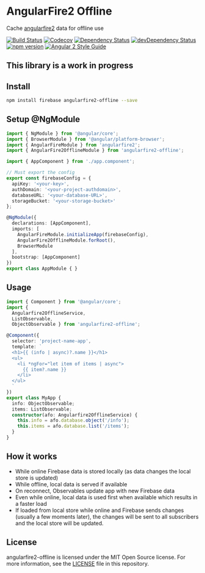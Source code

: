 # AngularFire2 Offline

Cache [angularfire2](https://github.com/angular/angularfire2) data for offline use

[![Build Status](http://img.shields.io/travis/adriancarriger/angularfire2-offline/master.svg?maxAge=60)](https://travis-ci.org/adriancarriger/angularfire2-offline)
[![Codecov](https://img.shields.io/codecov/c/github/adriancarriger/angularfire2-offline/master.svg?maxAge=60)](https://codecov.io/gh/adriancarriger/angularfire2-offline)
[![Dependency Status](https://img.shields.io/david/adriancarriger/angularfire2-offline/master.svg?maxAge=60)](https://david-dm.org/adriancarriger/angularfire2-offline)
[![devDependency Status](https://img.shields.io/david/dev/adriancarriger/angularfire2-offline/master.svg?maxAge=60)](https://david-dm.org/adriancarriger/angularfire2-offline?type=dev)
[![npm version](https://badge.fury.io/js/angularfire2-offline.svg)](https://badge.fury.io/js/angularfire2-offline)
[![Angular 2 Style Guide](https://mgechev.github.io/angular2-style-guide/images/badge.svg)](https://angular.io/styleguide)

## This library is a work in progress

## Install

```bash
npm install firebase angularfire2-offline --save
```

## Setup @NgModule

```ts
import { NgModule } from '@angular/core';
import { BrowserModule } from '@angular/platform-browser';
import { AngularFireModule } from 'angularfire2';
import { AngularFire2OfflineModule } from 'angularfire2-offline';

import { AppComponent } from './app.component';

// Must export the config
export const firebaseConfig = {
  apiKey: '<your-key>',
  authDomain: '<your-project-authdomain>',
  databaseURL: '<your-database-URL>',
  storageBucket: '<your-storage-bucket>'
};

@NgModule({
  declarations: [AppComponent],
  imports: [
    AngularFireModule.initializeApp(firebaseConfig),
    AngularFire2OfflineModule.forRoot(),
    BrowserModule
  ],
  bootstrap: [AppComponent]
})
export class AppModule { }
```

## Usage

```ts
import { Component } from '@angular/core';
import {
  Angularfire2OfflineService,
  ListObservable,
  ObjectObservable } from 'angularfire2-offline';

@Component({
  selector: 'project-name-app',
  template: `
  <h1>{{ (info | async)?.name }}</h1>
  <ul>
    <li *ngFor="let item of items | async">
      {{ item?.name }}
    </li>
  </ul>
  `
})
export class MyApp {
  info: ObjectObservable;
  items: ListObservable;
  constructor(afo: Angularfire2OfflineService) {
    this.info = afo.database.object('/info');
    this.items = afo.database.list('/items');
  }
}
```

## How it works

 - While online Firebase data is stored locally (as data changes the local store is updated)
 - While offline, local data is served if available
 - On reconnect, Observables update app with new Firebase data
 - Even while online, local data is used first when available which results in a faster load
 - If loaded from local store while online and Firebase sends changes (usually a few moments later), the changes will be sent to all subscribers and the local store will be updated.

## License

angularfire2-offline is licensed under the MIT Open Source license. For more information, see the [LICENSE](LICENSE) file in this repository.
